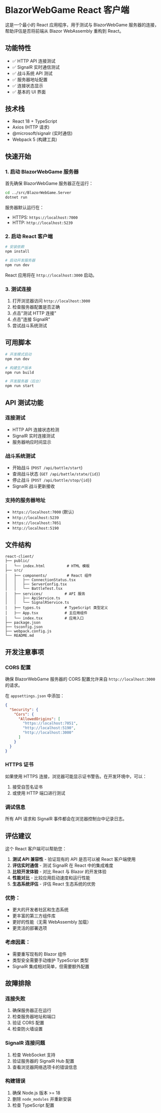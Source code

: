 # BlazorWebGame React 客户端

这是一个最小的 React 应用程序，用于测试与 BlazorWebGame 服务器的连接，帮助评估是否将前端从 Blazor WebAssembly 重构到 React。

## 功能特性

- ✅ HTTP API 连接测试
- ✅ SignalR 实时通信测试 
- ✅ 战斗系统 API 测试
- ✅ 服务器地址配置
- ✅ 连接状态显示
- ✅ 基本的 UI 界面

## 技术栈

- React 18 + TypeScript
- Axios (HTTP 请求)
- @microsoft/signalr (实时通信)
- Webpack 5 (构建工具)

## 快速开始

### 1. 启动 BlazorWebGame 服务器

首先确保 BlazorWebGame 服务器正在运行：

```bash
cd ../src/BlazorWebGame.Server
dotnet run
```

服务器默认运行在：
- HTTPS: `https://localhost:7000`
- HTTP: `http://localhost:5239`

### 2. 启动 React 客户端

```bash
# 安装依赖
npm install

# 启动开发服务器
npm run dev
```

React 应用将在 `http://localhost:3000` 启动。

### 3. 测试连接

1. 打开浏览器访问 `http://localhost:3000`
2. 检查服务器配置是否正确
3. 点击"测试 HTTP 连接"
4. 点击"连接 SignalR"
5. 尝试战斗系统测试

## 可用脚本

```bash
# 开发模式启动
npm run dev

# 构建生产版本
npm run build

# 开发服务器（后台）
npm run start
```

## API 测试功能

### 连接测试
- HTTP API 连接状态检测
- SignalR 实时连接测试
- 服务器响应时间显示

### 战斗系统测试
- 开始战斗 (`POST /api/battle/start`)
- 查询战斗状态 (`GET /api/battle/state/{id}`)
- 停止战斗 (`POST /api/battle/stop/{id}`)
- SignalR 战斗更新接收

### 支持的服务器地址
- `https://localhost:7000` (默认)
- `http://localhost:5239`
- `https://localhost:7051`
- `http://localhost:5190`

## 文件结构

```
react-client/
├── public/
│   └── index.html          # HTML 模板
├── src/
│   ├── components/         # React 组件
│   │   ├── ConnectionStatus.tsx
│   │   ├── ServerConfig.tsx
│   │   └── BattleTest.tsx
│   ├── services/          # API 服务
│   │   ├── ApiService.ts
│   │   └── SignalRService.ts
│   ├── types.ts           # TypeScript 类型定义
│   ├── App.tsx            # 主应用组件
│   └── index.tsx          # 应用入口
├── package.json
├── tsconfig.json
├── webpack.config.js
└── README.md
```

## 开发注意事项

### CORS 配置
确保 BlazorWebGame 服务器的 CORS 配置允许来自 `http://localhost:3000` 的请求。

在 `appsettings.json` 中添加：
```json
{
  "Security": {
    "Cors": {
      "AllowedOrigins": [
        "https://localhost:7051",
        "http://localhost:5190",
        "http://localhost:3000"
      ]
    }
  }
}
```

### HTTPS 证书
如果使用 HTTPS 连接，浏览器可能显示证书警告。在开发环境中，可以：
1. 接受自签名证书
2. 或使用 HTTP 端口进行测试

### 调试信息
所有 API 请求和 SignalR 事件都会在浏览器控制台中记录日志。

## 评估建议

这个 React 客户端可以帮助您：

1. **测试 API 兼容性** - 验证现有的 API 是否可以被 React 客户端使用
2. **评估实时通信** - 测试 SignalR 在 React 中的集成难度
3. **比较开发体验** - 对比 React 与 Blazor 的开发体验
4. **性能对比** - 比较应用启动速度和运行性能
5. **生态系统评估** - 评估 React 生态系统的优势

### 优势：
- 更大的开发者社区和生态系统
- 更丰富的第三方组件库
- 更好的性能（无需 WebAssembly 加载）
- 更灵活的部署选项

### 考虑因素：
- 需要重写现有的 Blazor 组件
- 类型安全需要手动维护 TypeScript 类型
- SignalR 集成相对简单，但需要额外配置

## 故障排除

### 连接失败
1. 确保服务器正在运行
2. 检查服务器地址和端口
3. 验证 CORS 配置
4. 检查防火墙设置

### SignalR 连接问题
1. 检查 WebSocket 支持
2. 验证服务器的 SignalR Hub 配置
3. 查看浏览器网络选项卡的错误信息

### 构建错误
1. 确保 Node.js 版本 >= 18
2. 删除 `node_modules` 并重新安装
3. 检查 TypeScript 配置
